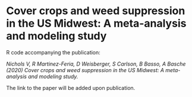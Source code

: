 # Cover crops and weed suppression in the US Midwest: A meta-analysis and modeling study

R code accompanying the publication:

*Nichols V, R Martinez-Feria, D Weisberger, S Carlson, B Basso, A Basche (2020) Cover crops and weed suppression in the US Midwest: A meta-analysis and modeling study.* 

The link to the paper will be added upon publication. 
